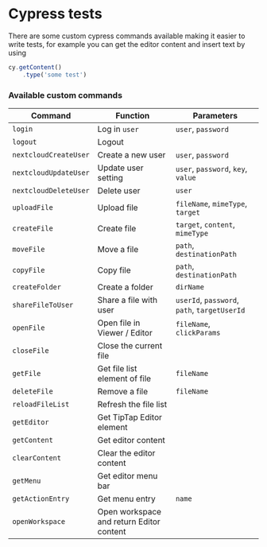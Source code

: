 # Cypress tests
There are some custom cypress commands available making it easier to write tests,
for example you can get the editor content and insert text by using

```js
cy.getContent()
    .type('some test')
```

### Available custom commands
| Command              | Function               | Parameters                          |
| -------------------- | ---------------------- | ----------------------------------- |
| `login`              | Log in `user`          | `user`, `password`                  |
| `logout`             | Logout                 |                                     |
| `nextcloudCreateUser`| Create a new user      | `user`, `password`                  |
| `nextcloudUpdateUser`| Update user setting    | `user`, `password`, `key`, `value`  |
| `nextcloudDeleteUser`| Delete user            | `user`                              |
| `uploadFile`         | Upload file            | `fileName`, `mimeType`, `target`    |
| `createFile`         | Create file            | `target`, `content`, `mimeType`     |
| `moveFile`           | Move a file            | `path`, `destinationPath`           |
| `copyFile`           | Copy file              | `path`, `destinationPath`           |
| `createFolder`       | Create a folder        | `dirName`                           |
| `shareFileToUser`    | Share a file with user | `userId`, `password`, `path`, `targetUserId`|
| `openFile`           | Open file in Viewer / Editor | `fileName`, `clickParams`     |
| `closeFile`          | Close the current file |                                     |
| `getFile`            | Get file list element of file | `fileName`                   |
| `deleteFile`         | Remove a file          | `fileName`                          |
| `reloadFileList`     | Refresh the file list  |                                     |
| `getEditor`          | Get TipTap Editor element |                                  |
| `getContent`         | Get editor content     |                                     |
| `clearContent`       | Clear the editor content |                                   |
| `getMenu`            | Get editor menu bar    |                                     |
| `getActionEntry`     | Get menu entry         | `name`                              |
| `openWorkspace`      | Open workspace and return Editor content |                   |
